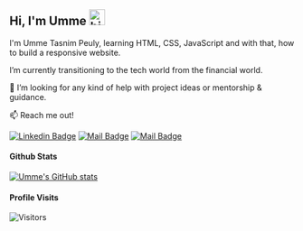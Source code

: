 ## Hi, I'm Umme <img src="https://user-images.githubusercontent.com/1303154/88677602-1635ba80-d120-11ea-84d8-d263ba5fc3c0.gif" width="28px" alt="hi">

I'm Umme Tasnim Peuly, learning HTML, CSS, JavaScript and with that, how to build a responsive website.

I’m currently transitioning to the tech world from the financial world.

🤔 I’m looking for any kind of help with project ideas or mentorship & guidance.

:mailbox: Reach me out!

[![Linkedin Badge](https://img.shields.io/badge/-Umme-0e76a8?style=flat&labelColor=0e76a8&logo=linkedin&logoColor=white)](https://www.linkedin.com/in/umme/) [![Mail Badge](https://img.shields.io/badge/-@TheBasicBB-e84393?style=flat&labelColor=e84393&logo=instagram&logoColor=white)](https://www.instagram.com/TheBasicBB/) [![Mail Badge](https://img.shields.io/badge/-peulytasnim001-c0392b?style=flat&labelColor=c0392b&logo=gmail&logoColor=white)](mailto:peulytasnim001@gmail.com)



<!-- TO DO add top technology used once ready to apply to jobs -->



#### Github Stats

[![Umme's GitHub stats](https://github-readme-stats.vercel.app/api?username=umme-p&theme=tokyonight)](https://github.com/umme-p/github-readme-stats)

#### Profile Visits 

![Visitors](https://api.visitorbadge.io/api/visitors?path=umme-p&label=Visitors&countColor=%230b78a3)
